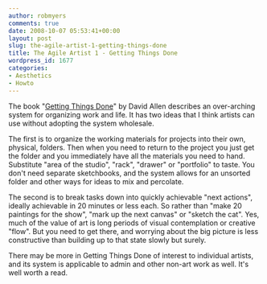 ```yaml
---
author: robmyers
comments: true
date: 2008-10-07 05:53:41+00:00
layout: post
slug: the-agile-artist-1-getting-things-done
title: The Agile Artist 1 - Getting Things Done
wordpress_id: 1677
categories:
- Aesthetics
- Howto
---
```


The book "[Getting Things Done](http://www.43folders.com/2004/09/08/getting-started-with-getting-things-done)" by David Allen describes an over-arching system for organizing work and life. It has two ideas that I think artists can use without adopting the system wholesale.   
  
The first is to organize the working materials for projects into their own, physical, folders. Then when you need to return to the project you just get the folder and you immediately have all the materials you need to hand. Substitute "area of the studio", "rack", "drawer" or "portfolio" to taste.  You don't need separate sketchbooks, and the system allows for an unsorted folder and other ways for ideas to mix and percolate.   
  
The second is to break tasks down into quickly achievable "next actions", ideally achievable in 20 minutes or less each. So rather than "make 20 paintings for the show", "mark up the next canvas" or "sketch the cat". Yes, much of the value of art is long periods of visual contemplation or creative "flow". But you need to get there, and worrying about the big picture is less constructive than building up to that state slowly but surely.   
  
There may be more in Getting Things Done of interest to individual artists, and its system is applicable to admin and other non-art work as well. It's well worth a read.  
  


